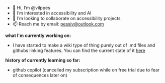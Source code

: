 - 👋 Hi, I’m @vilppes
- 👀 I’m interested in accessibility and AI
- 💞️ I’m looking to collaborate on accessibility projects
- 📫 Reach me by email: pessiv@outlook.com

<!---
vilppes/vilppes is a ✨ special ✨ repository because its `README.md` (this file) appears on your GitHub profile.
You can click the Preview link to take a look at your changes.
--->

**what I'm currently working on:**
- I have started to make a wiki type of thing purely out of .md files and githubs linking features. You can find the current state of it [here](https://github.com/vilppes/accessibility-resources)

**history of currently learning so far:**
- github copilot (cancelled my subscription while on free trial due to fear of consequences later on)
